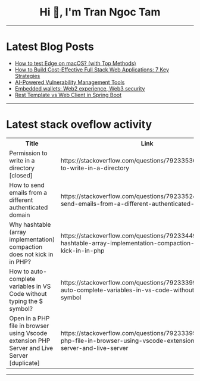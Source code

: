 <h1 align="center">Hi 👋, I'm Tran Ngoc Tam</h1>

---

# Latest Blog Posts 
<!-- BLOG-POST-LIST:START -->
- [How to test Edge on macOS? &lpar;with Top Methods&rpar;](https://dev.to/sarahthomasdev/how-to-test-edge-on-macos-with-top-methods-42h7)
- [How to Build Cost-Effective Full Stack Web Applications: 7 Key Strategies](https://dev.to/purvituvar/how-to-build-cost-effective-full-stack-web-applications-7-key-strategies-1g4d)
- [AI-Powered Vulnerability Management Tools](https://dev.to/iskender83/ai-powered-vulnerability-management-tools-4a93)
- [Embedded wallets: Web2 experience, Web3 security](https://dev.to/apillon/embedded-wallets-web2-experience-web3-security-2e4c)
- [Rest Template vs Web Client in Spring Boot](https://dev.to/codegreen/rest-template-vs-web-client-in-spring-boot-56il)
<!-- BLOG-POST-LIST:END -->

---

# Latest stack oveflow activity
<table>
  <tr><th>Title</th><th>Link</th></tr>
  <!-- STACKOVERFLOW:START --><tr><td>Permission to write in a directory [closed]</td><td>https://stackoverflow.com/questions/79233536/permission-to-write-in-a-directory</td></tr><tr><td>How to send emails from a different authenticated domain</td><td>https://stackoverflow.com/questions/79233524/how-to-send-emails-from-a-different-authenticated-domain</td></tr><tr><td>Why hashtable &lpar;array implementation&rpar; compaction does not kick in in PHP?</td><td>https://stackoverflow.com/questions/79233449/why-hashtable-array-implementation-compaction-does-not-kick-in-in-php</td></tr><tr><td>How to auto-complete variables in VS Code without typing the $ symbol?</td><td>https://stackoverflow.com/questions/79233399/how-to-auto-complete-variables-in-vs-code-without-typing-the-symbol</td></tr><tr><td>Open in a PHP file in browser using Vscode extension PHP Server and Live Server [duplicate]</td><td>https://stackoverflow.com/questions/79233395/open-in-a-php-file-in-browser-using-vscode-extension-php-server-and-live-server</td></tr><!-- STACKOVERFLOW:END -->
</table>

---



